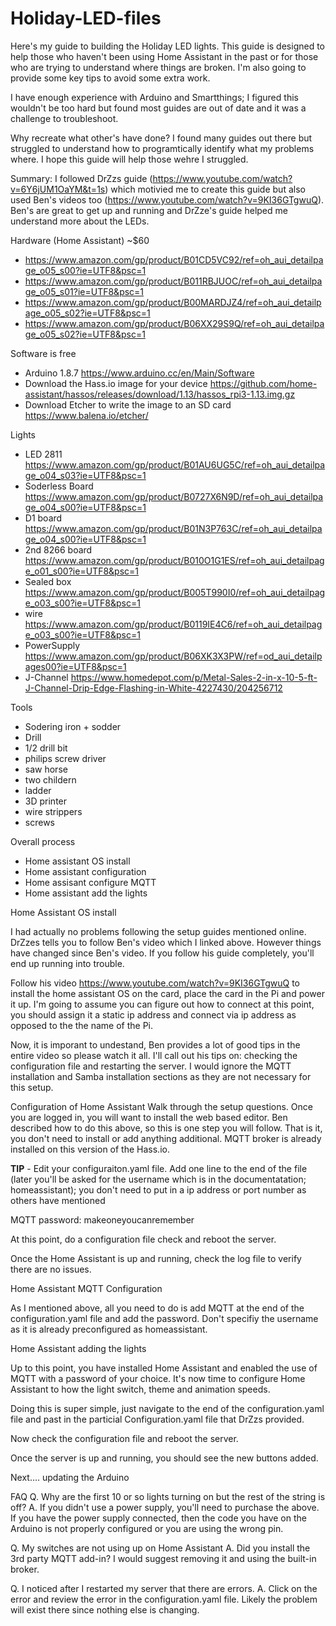 # Holiday-LED-files

Here's my guide to building the Holiday LED lights.  This guide is designed to help those who haven't been using Home Assistant in the past or for those who are trying to understand where things are broken.  I'm also going to provide some key tips to avoid some extra work.

I have enough experience with Arduino and Smartthings; I figured this wouldn't be too hard but found most guides are out of date and it was a challenge to troubleshoot.  

Why recreate what other's have done? 
I found many guides out there but struggled to understand how to programtically identify what my problems where.  I hope this guide will help those wehre I struggled.

Summary:
I followed DrZzs guide (https://www.youtube.com/watch?v=6Y6jUM1OaYM&t=1s) which motivied me to create this guide but also used Ben's videos too (https://www.youtube.com/watch?v=9KI36GTgwuQ).  Ben's are great to get up and running and DrZze's guide helped me understand more about the LEDs.   

Hardware (Home Assistant) ~$60
- https://www.amazon.com/gp/product/B01CD5VC92/ref=oh_aui_detailpage_o05_s00?ie=UTF8&psc=1
- https://www.amazon.com/gp/product/B011RBJUOC/ref=oh_aui_detailpage_o05_s01?ie=UTF8&psc=1
- https://www.amazon.com/gp/product/B00MARDJZ4/ref=oh_aui_detailpage_o05_s02?ie=UTF8&psc=1
- https://www.amazon.com/gp/product/B06XX29S9Q/ref=oh_aui_detailpage_o05_s02?ie=UTF8&psc=1

Software is free
- Arduino 1.8.7 https://www.arduino.cc/en/Main/Software
- Download the Hass.io image for your device https://github.com/home-assistant/hassos/releases/download/1.13/hassos_rpi3-1.13.img.gz
- Download Etcher to write the image to an SD card https://www.balena.io/etcher/

Lights
- LED 2811 https://www.amazon.com/gp/product/B01AU6UG5C/ref=oh_aui_detailpage_o04_s03?ie=UTF8&psc=1
- Soderless Board https://www.amazon.com/gp/product/B0727X6N9D/ref=oh_aui_detailpage_o04_s00?ie=UTF8&psc=1
- D1 board https://www.amazon.com/gp/product/B01N3P763C/ref=oh_aui_detailpage_o04_s00?ie=UTF8&psc=1
- 2nd 8266 board https://www.amazon.com/gp/product/B010O1G1ES/ref=oh_aui_detailpage_o01_s00?ie=UTF8&psc=1
- Sealed box https://www.amazon.com/gp/product/B005T990I0/ref=oh_aui_detailpage_o03_s00?ie=UTF8&psc=1
- wire https://www.amazon.com/gp/product/B0119IE4C6/ref=oh_aui_detailpage_o03_s00?ie=UTF8&psc=1
- PowerSupply https://www.amazon.com/gp/product/B06XK3X3PW/ref=od_aui_detailpages00?ie=UTF8&psc=1
- J-Channel https://www.homedepot.com/p/Metal-Sales-2-in-x-10-5-ft-J-Channel-Drip-Edge-Flashing-in-White-4227430/204256712

Tools
- Sodering iron + sodder
- Drill
- 1/2 drill bit
- philips screw driver
- saw horse
- two childern
- ladder
- 3D printer
- wire strippers
- screws

Overall process
- Home assistant OS install
- Home assistant configuration
- Home assisant configure MQTT 
- Home assistant add the lights

Home Assistant OS install

I had actually no problems following the setup guides mentioned online.  DrZzes tells you to follow Ben's video which I linked above.  However things have changed since Ben's video.  If you follow his guide completely, you'll end up running into trouble.

Follow his video https://www.youtube.com/watch?v=9KI36GTgwuQ to install the home assistant OS on the card, place the card in the Pi and power it up.  I'm going to assume you can figure out how to connect at this point, you should assign it a static ip address and connect via ip address as opposed to the the name of the Pi.

Now, it is imporant to undestand, Ben provides a lot of good tips in the entire video so please watch it all.  I'll call out his tips on: checking the configuration file and restarting the server.  I would ignore the MQTT installation and Samba installation sections as they are not necessary for this setup.

Configuration of Home Assistant
Walk through the setup questions.  Once you are logged in, you will want to install the web based editor.  Ben described how to do this above, so this is one step you will follow.  That is it, you don't need to install or add anything additional.  MQTT broker is already installed on this version of the Hass.io.

**TIP** - Edit your configuraiton.yaml file.  Add one line to the end of the file (later you'll be asked for the username which is in the documentatation; homeassistant); you don't need to put in a ip address or port number as others have mentioned

MQTT
 password: makeoneyoucanremember
 
At this point, do a configuration file check and reboot the server.

Once the Home Assistant is up and running, check the log file to verify there are no issues. 


Home Assistant MQTT Configuration

As I mentioned above, all you need to do is add MQTT at the end of the configuration.yaml file and add the password.  Don't specifiy the username as it is already preconfigured as homeassistant.

Home Assistant adding the lights

Up to this point, you have installed Home Assistant and enabled the use of MQTT with a password of your choice.  It's now time to configure Home Assistant to how the light switch, theme and animation speeds.

Doing this is super simple, just navigate to the end of the configuration.yaml file and past in the particial Configuration.yaml file that DrZzs provided.

Now check the configuration file and reboot the server.

Once the server is up and running, you should see the new buttons added.

Next.... updating the Arduino


FAQ
Q. Why are the first 10 or so lights turning on but the rest of the string is off?
A.  If you didn't use a power supply, you'll need to purchase the above.  If you have the power supply connected, then the code you have on the Arduino is not properly configured or you are using the wrong pin.

Q. My switches are not using up on Home Assistant
A. Did you install the 3rd party MQTT add-in? I would suggest removing it and using the built-in broker.

Q. I noticed after I restarted my server that there are errors.
A. Click on the error and review the error in the configuration.yaml file.  Likely the problem will exist there since nothing else is changing.
















